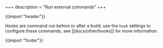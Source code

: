 +++
description = "Run external commands"
+++

{{import "header"}}

Hooks are command run before or after a build; use the `hook` settings to configure these commands, see [[docs/other/hooks]] for more information.

{{import "footer"}}
